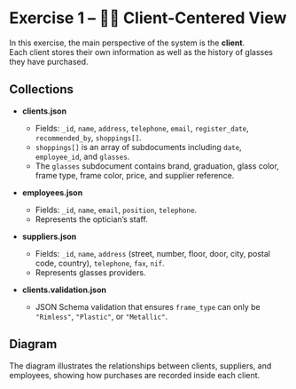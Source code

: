 # Exercise 1 – 🧑🏻 Client-Centered View

In this exercise, the main perspective of the system is the **client**.  
Each client stores their own information as well as the history of glasses they have purchased.

## Collections

- **clients.json**
  - Fields: `_id`, `name`, `address`, `telephone`, `email`, `register_date`, `recommended_by`, `shoppings[]`.
  - `shoppings[]` is an array of subdocuments including `date`, `employee_id`, and `glasses`.
  - The `glasses` subdocument contains brand, graduation, glass color, frame type, frame color, price, and supplier reference.

- **employees.json**
  - Fields: `_id`, `name`, `email`, `position`, `telephone`.
  - Represents the optician’s staff.

- **suppliers.json**
  - Fields: `_id`, `name`, `address` (street, number, floor, door, city, postal code, country), `telephone`, `fax`, `nif`.
  - Represents glasses providers.

- **clients.validation.json**
  - JSON Schema validation that ensures `frame_type` can only be `"Rimless"`, `"Plastic"`, or `"Metallic"`.

## Diagram

The diagram illustrates the relationships between clients, suppliers, and employees, showing how purchases are recorded inside each client.

